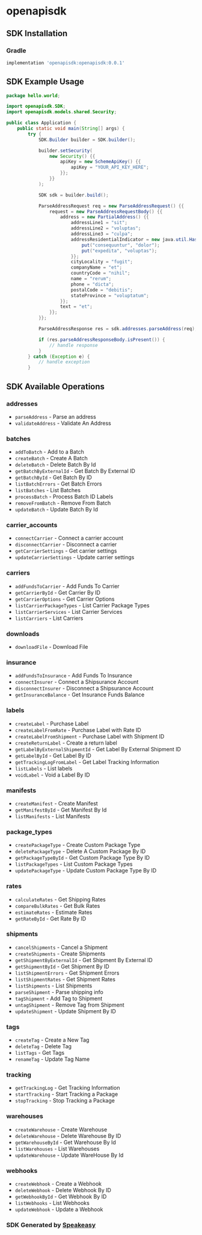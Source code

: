 # openapisdk

<!-- Start SDK Installation -->
## SDK Installation

### Gradle

```groovy
implementation 'openapisdk:openapisdk:0.0.1'
```
<!-- End SDK Installation -->

## SDK Example Usage
<!-- Start SDK Example Usage -->
```java
package hello.world;

import openapisdk.SDK;
import openapisdk.models.shared.Security;

public class Application {
    public static void main(String[] args) {
        try {
            SDK.Builder builder = SDK.builder();

            builder.setSecurity(
                new Security() {{
                    apiKey = new SchemeApiKey() {{
                        apiKey = "YOUR_API_KEY_HERE";
                    }};
                }}
            );

            SDK sdk = builder.build();

            ParseAddressRequest req = new ParseAddressRequest() {{
                request = new ParseAddressRequestBody() {{
                    address = new PartialAddress() {{
                        addressLine1 = "sit";
                        addressLine2 = "voluptas";
                        addressLine3 = "culpa";
                        addressResidentialIndicator = new java.util.HashMap<String, Object>() {{
                            put("consequuntur", "dolor");
                            put("expedita", "voluptas");
                        }};
                        cityLocality = "fugit";
                        companyName = "et";
                        countryCode = "nihil";
                        name = "rerum";
                        phone = "dicta";
                        postalCode = "debitis";
                        stateProvince = "voluptatum";
                    }};
                    text = "et";
                }};
            }};

            ParseAddressResponse res = sdk.addresses.parseAddress(req);

            if (res.parseAddressResponseBody.isPresent()) {
                // handle response
            }
        } catch (Exception e) {
            // handle exception
        }
```
<!-- End SDK Example Usage -->

<!-- Start SDK Available Operations -->
## SDK Available Operations

### addresses

* `parseAddress` - Parse an address
* `validateAddress` - Validate An Address

### batches

* `addToBatch` - Add to a Batch
* `createBatch` - Create A Batch
* `deleteBatch` - Delete Batch By Id
* `getBatchByExternalId` - Get Batch By External ID
* `getBatchById` - Get Batch By ID
* `listBatchErrors` - Get Batch Errors
* `listBatches` - List Batches
* `processBatch` - Process Batch ID Labels
* `removeFromBatch` - Remove From Batch
* `updateBatch` - Update Batch By Id

### carrier_accounts

* `connectCarrier` - Connect a carrier account
* `disconnectCarrier` - Disconnect a carrier
* `getCarrierSettings` - Get carrier settings
* `updateCarrierSettings` - Update carrier settings

### carriers

* `addFundsToCarrier` - Add Funds To Carrier
* `getCarrierById` - Get Carrier By ID
* `getCarrierOptions` - Get Carrier Options
* `listCarrierPackageTypes` - List Carrier Package Types
* `listCarrierServices` - List Carrier Services
* `listCarriers` - List Carriers

### downloads

* `downloadFile` - Download File

### insurance

* `addFundsToInsurance` - Add Funds To Insurance
* `connectInsurer` - Connect a Shipsurance Account
* `disconnectInsurer` - Disconnect a Shipsurance Account
* `getInsuranceBalance` - Get Insurance Funds Balance

### labels

* `createLabel` - Purchase Label
* `createLabelFromRate` - Purchase Label with Rate ID
* `createLabelFromShipment` - Purchase Label with Shipment ID
* `createReturnLabel` - Create a return label
* `getLabelByExternalShipmentId` - Get Label By External Shipment ID
* `getLabelById` - Get Label By ID
* `getTrackingLogFromLabel` - Get Label Tracking Information
* `listLabels` - List labels
* `voidLabel` - Void a Label By ID

### manifests

* `createManifest` - Create Manifest
* `getManifestById` - Get Manifest By Id
* `listManifests` - List Manifests

### package_types

* `createPackageType` - Create Custom Package Type
* `deletePackageType` - Delete A Custom Package By ID
* `getPackageTypeById` - Get Custom Package Type By ID
* `listPackageTypes` - List Custom Package Types
* `updatePackageType` - Update Custom Package Type By ID

### rates

* `calculateRates` - Get Shipping Rates
* `compareBulkRates` - Get Bulk Rates
* `estimateRates` - Estimate Rates
* `getRateById` - Get Rate By ID

### shipments

* `cancelShipments` - Cancel a Shipment
* `createShipments` - Create Shipments
* `getShipmentByExternalId` - Get Shipment By External ID
* `getShipmentById` - Get Shipment By ID
* `listShipmentErrors` - Get Shipment Errors
* `listShipmentRates` - Get Shipment Rates
* `listShipments` - List Shipments
* `parseShipment` - Parse shipping info
* `tagShipment` - Add Tag to Shipment
* `untagShipment` - Remove Tag from Shipment
* `updateShipment` - Update Shipment By ID

### tags

* `createTag` - Create a New Tag
* `deleteTag` - Delete Tag
* `listTags` - Get Tags
* `renameTag` - Update Tag Name

### tracking

* `getTrackingLog` - Get Tracking Information
* `startTracking` - Start Tracking a Package
* `stopTracking` - Stop Tracking a Package

### warehouses

* `createWarehouse` - Create Warehouse
* `deleteWarehouse` - Delete Warehouse By ID
* `getWarehouseById` - Get Warehouse By Id
* `listWarehouses` - List Warehouses
* `updateWarehouse` - Update WareHouse By Id

### webhooks

* `createWebhook` - Create a Webhook
* `deleteWebhook` - Delete Webhook By ID
* `getWebhookById` - Get Webhook By ID
* `listWebhooks` - List Webhooks
* `updateWebhook` - Update a Webhook

<!-- End SDK Available Operations -->

### SDK Generated by [Speakeasy](https://docs.speakeasyapi.dev/docs/using-speakeasy/client-sdks)
